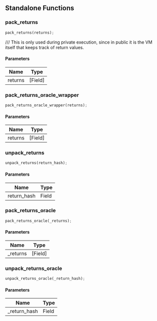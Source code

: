 ## Standalone Functions

### pack_returns

```rust
pack_returns(returns);
```

/// This is only used during private execution, since in public it is the VM itself that keeps track of return values.

#### Parameters
| Name | Type |
| --- | --- |
| returns | [Field] |

### pack_returns_oracle_wrapper

```rust
pack_returns_oracle_wrapper(returns);
```

#### Parameters
| Name | Type |
| --- | --- |
| returns | [Field] |

### unpack_returns

```rust
unpack_returns(return_hash);
```

#### Parameters
| Name | Type |
| --- | --- |
| return_hash | Field |

### pack_returns_oracle

```rust
pack_returns_oracle(_returns);
```

#### Parameters
| Name | Type |
| --- | --- |
| _returns | [Field] |

### unpack_returns_oracle

```rust
unpack_returns_oracle(_return_hash);
```

#### Parameters
| Name | Type |
| --- | --- |
| _return_hash | Field |

